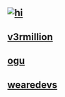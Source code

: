 [![hi](https://lanyard.cnrad.dev/api/394318793637232641)](https://discord.com/users/394318793637232641)
----
[v3rmillion](https://v3rmillion.net/member.php?action=profile&uid=2117509)
----
[ogu](https://ogu.gg/hookfunction)
----
[wearedevs](https://forum.wearedevs.net/profile?uid=67993)
----
